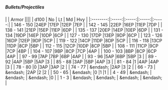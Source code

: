 ##### Bullets/Projectiles

|      | Armor ||||
| d100 | No | Lt | Md | Hvy |
|:--------:|:-----:|:-----:|:-----:|:-----:|
| 146 - 150 |24EP |17EP |12EP |7EP |
| 142 - 145 |22EP |16EP |11EP |7DP |
| 138 - 141 |21EP |15EP |11EP |6DP |
| 135 - 137 |20EP |14EP |10EP |6DP |
| 131 - 134 |19DP |14EP |10DP |6CP |
| 127 - 130 |17DP |13EP |9DP |6CP |
| 123 - 126 |16DP |12EP |9DP |5CP |
| 119 - 122 |14CP |11DP |8DP |5CP |
| 116 - 118 |13CP |11DP |8CP |5BP |
| 112 - 115 |12CP |10DP |8CP |5BP |
| 108 - 111 |11CP |9CP |7CP |4BP |
| 104 - 107 |9BP |8CP |7CP |4AP |
| 100 - 103 |8BP |8CP |6CP |4AP |
| 97 - 99 |7AP |7BP |6BP |4AP |
| 93 - 96 |5AP |6BP |5BP |3 |
| 89 - 92 |4AP |5BP |5AP |3 |
| 85 - 88 |3AP |5BP |4AP |3 |
| 81 - 84 |1 |4AP |4AP |3 |
| 78 - 80 |0 |3AP |3AP |2 |
| 74 - 77 | &endash;  |2AP |3 |2 |
| 66 - 73 | &endash;  |2AP |2 |2 |
| 50 - 65 | &endash;  |0 |1 |1 |
| 4 - 49 | &endash;  | &endash;  | &endash;  |0 |
| 1 - 3 | &endash;  | &endash;  | &endash;  | &endash;  |
